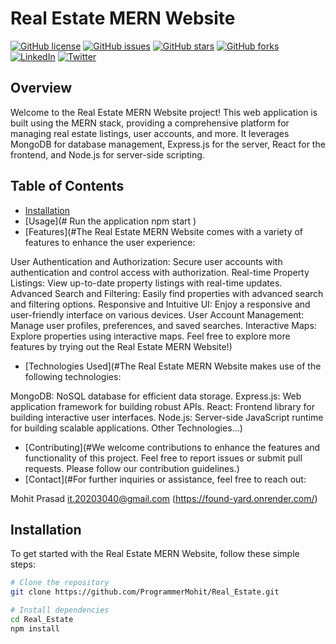 # Real Estate MERN Website

[![GitHub license](https://img.shields.io/github/license/YourUsername/YourRepo)](https://github.com/YourUsername/YourRepo/blob/main/LICENSE)
[![GitHub issues](https://img.shields.io/github/issues/YourUsername/YourRepo)](https://github.com/YourUsername/YourRepo/issues)
[![GitHub stars](https://img.shields.io/github/stars/YourUsername/YourRepo)](https://github.com/YourUsername/YourRepo/stargazers)
[![GitHub forks](https://img.shields.io/github/forks/YourUsername/YourRepo)](https://github.com/YourUsername/YourRepo/network)
[![LinkedIn](https://img.shields.io/badge/LinkedIn-YourName-blue.svg)](https://www.linkedin.com/in/yourname/)
[![Twitter](https://img.shields.io/twitter/follow/YourTwitterHandle.svg?style=social)](https://twitter.com/YourTwitterHandle)

## Overview

Welcome to the Real Estate MERN Website project! This web application is built using the MERN stack, providing a comprehensive platform for managing real estate listings, user accounts, and more. It leverages MongoDB for database management, Express.js for the server, React for the frontend, and Node.js for server-side scripting.

## Table of Contents

- [Installation](#installation)
- [Usage](# Run the application
npm start
)
- [Features](#The Real Estate MERN Website comes with a variety of features to enhance the user experience:

User Authentication and Authorization: Secure user accounts with authentication and control access with authorization.
Real-time Property Listings: View up-to-date property listings with real-time updates.
Advanced Search and Filtering: Easily find properties with advanced search and filtering options.
Responsive and Intuitive UI: Enjoy a responsive and user-friendly interface on various devices.
User Account Management: Manage user profiles, preferences, and saved searches.
Interactive Maps: Explore properties using interactive maps.
Feel free to explore more features by trying out the Real Estate MERN Website!)
- [Technologies Used](#The Real Estate MERN Website makes use of the following technologies:

MongoDB: NoSQL database for efficient data storage.
Express.js: Web application framework for building robust APIs.
React: Frontend library for building interactive user interfaces.
Node.js: Server-side JavaScript runtime for building scalable applications.
Other Technologies...)
- [Contributing](#We welcome contributions to enhance the features and functionality of this project. Feel free to report issues or submit pull requests. Please follow our contribution guidelines.)
- [Contact](#For further inquiries or assistance, feel free to reach out:

Mohit Prasad
it.20203040@gmail.com
(https://found-yard.onrender.com/)

## Installation

To get started with the Real Estate MERN Website, follow these simple steps:

```bash
# Clone the repository
git clone https://github.com/ProgrammerMohit/Real_Estate.git

# Install dependencies
cd Real_Estate
npm install
